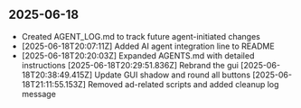 ## 2025-06-18
- Created AGENT_LOG.md to track future agent-initiated changes
- [2025-06-18T20:07:11Z] Added AI agent integration line to README
- [2025-06-18T20:20:03Z] Expanded AGENTS.md with detailed instructions
[2025-06-18T20:29:51.836Z] Rebrand the gui
[2025-06-18T20:38:49.415Z] Update GUI shadow and round all buttons
[2025-06-18T21:11:55.153Z] Removed ad-related scripts and added cleanup log message
